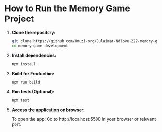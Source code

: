 # How to Run the Memory Game Project

1. **Clone the repository:**
     ```bash
     git clone https://github.com/Umuzi-org/Sulaiman-Ndlovu-222-memory-game-in-vanilla-js-javascript.git
     cd memory-game-development
     ```

2. **Install dependencies:**
    ```bash
    npm install
    ```

3. **Build for Production:**
    ``` bash
    npm run build  
    ```

4. **Run tests (Optional):**
    ```bash
    npm test
    ```

5. **Access the application on browser:**

    To open the app: Go to http://localhost:5500 in your browser or relevant port.
